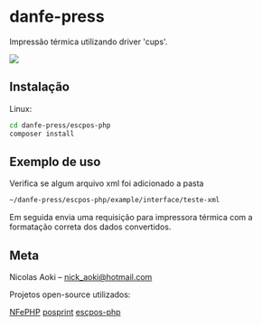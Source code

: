 # danfe-press

Impressão térmica utilizando driver 'cups'.

![](../header.png)

## Instalação

 Linux:

```sh
cd danfe-press/escpos-php
composer install
```


## Exemplo de uso

Verifica se algum arquivo xml foi adicionado a pasta 
```sh
~/danfe-press/escpos-php/example/interface/teste-xml
```
Em seguida envia uma requisição para impressora térmica com a formatação correta dos dados convertidos.


## Meta

Nicolas Aoki – nick_aoki@hotmail.com

Projetos open-source utilizados:

[NFePHP](https://github.com/nfephp-org/nfephp)
[posprint](https://github.com/nfephp-org/posprint)
[escpos-php](https://github.com/mike42/escpos-php)
